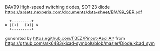 BAV99 High-speed switching diodes, SOT-23
diode
https://assets.nexperia.com/documents/data-sheet/BAV99_SER.pdf


	  +---------+
	K |[1]   [3]| K
	  +---------+


generated by https://github.com/FBEZ/Pinout-AsciiArt from https://github.com/ask6483/kicad-symbols/blob/master/Diode.kicad_sym